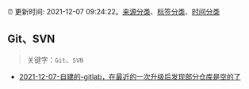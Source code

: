 :alarm_clock: 更新时间: 2021-12-07 09:24:22。[来源分类](../README.md)、[标签分类](../TAGS.md)、[时间分类](../TIMELINE.md)

## Git、SVN


> 关键字：`Git`、`SVN`



- [2021-12-07-自建的-gitlab，在最近的一次升级后发现部分仓库是空的了](https://www.v2ex.com/t/820649) 